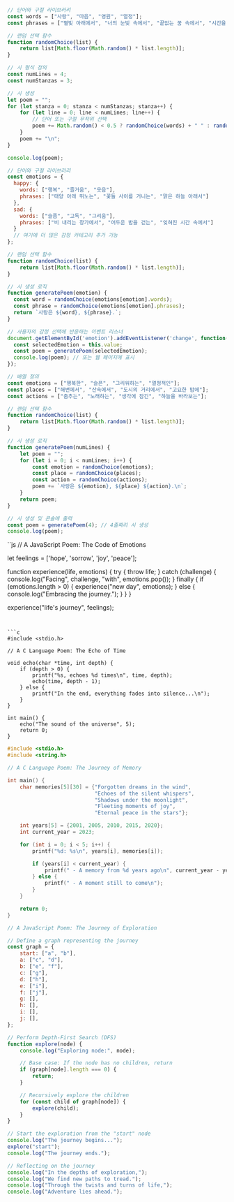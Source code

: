 ```js
// 단어와 구절 라이브러리
const words = ["사랑", "마음", "영원", "열정"];
const phrases = ["별빛 아래에서", "너의 눈빛 속에서", "끝없는 꿈 속에서", "시간을 거슬러"];

// 랜덤 선택 함수
function randomChoice(list) {
    return list[Math.floor(Math.random() * list.length)];
}

// 시 형식 정의
const numLines = 4;
const numStanzas = 3;

// 시 생성
let poem = "";
for (let stanza = 0; stanza < numStanzas; stanza++) {
    for (let line = 0; line < numLines; line++) {
        // 단어 또는 구절 무작위 선택
        poem += Math.random() < 0.5 ? randomChoice(words) + " " : randomChoice(phrases) + " ";
    }
    poem += "\n";
}

console.log(poem);
```

```js
// 단어와 구절 라이브러리
const emotions = {
  happy: {
    words: ["행복", "즐거움", "웃음"],
    phrases: ["태양 아래 뛰노는", "꽃들 사이를 거니는", "맑은 하늘 아래서"]
  },
  sad: {
    words: ["슬픔", "고독", "그리움"],
    phrases: ["비 내리는 창가에서", "어두운 밤을 걷는", "잊혀진 시간 속에서"]
  }
  // 여기에 더 많은 감정 카테고리 추가 가능
};

// 랜덤 선택 함수
function randomChoice(list) {
    return list[Math.floor(Math.random() * list.length)];
}

// 시 생성 로직
function generatePoem(emotion) {
  const word = randomChoice(emotions[emotion].words);
  const phrase = randomChoice(emotions[emotion].phrases);
  return `사랑은 ${word}, ${phrase}.`;
}

// 사용자의 감정 선택에 반응하는 이벤트 리스너
document.getElementById('emotion').addEventListener('change', function() {
  const selectedEmotion = this.value;
  const poem = generatePoem(selectedEmotion);
  console.log(poem); // 또는 웹 페이지에 표시
});

```

```js
// 배열 정의
const emotions = ["행복한", "슬픈", "그리워하는", "열정적인"];
const places = ["해변에서", "산속에서", "도시의 거리에서", "고요한 밤에"];
const actions = ["춤추는", "노래하는", "생각에 잠긴", "하늘을 바라보는"];

// 랜덤 선택 함수
function randomChoice(list) {
    return list[Math.floor(Math.random() * list.length)];
}

// 시 생성 로직
function generatePoem(numLines) {
    let poem = "";
    for (let i = 0; i < numLines; i++) {
        const emotion = randomChoice(emotions);
        const place = randomChoice(places);
        const action = randomChoice(actions);
        poem += `사랑은 ${emotion}, ${place} ${action}.\n`;
    }
    return poem;
}

// 시 생성 및 콘솔에 출력
const poem = generatePoem(4); // 4줄짜리 시 생성
console.log(poem);

```


``js
// A JavaScript Poem: The Code of Emotions

let feelings = ['hope', 'sorrow', 'joy', 'peace'];

function experience(life, emotions) {
    try {
        throw life;
    } catch (challenge) {
        console.log("Facing", challenge, "with", emotions.pop());
    } finally {
        if (emotions.length > 0) {
            experience("new day", emotions);
        } else {
            console.log("Embracing the journey.");
        }
    }
}

experience("life's journey", feelings);

```


```c
#include <stdio.h>

// A C Language Poem: The Echo of Time

void echo(char *time, int depth) {
    if (depth > 0) {
        printf("%s, echoes %d times\n", time, depth);
        echo(time, depth - 1);
    } else {
        printf("In the end, everything fades into silence...\n");
    }
}

int main() {
    echo("The sound of the universe", 5);
    return 0;
}

```

```c
#include <stdio.h>
#include <string.h>

// A C Language Poem: The Journey of Memory

int main() {
    char memories[5][30] = {"Forgotten dreams in the wind", 
                            "Echoes of the silent whispers", 
                            "Shadows under the moonlight",
                            "Fleeting moments of joy", 
                            "Eternal peace in the stars"};

    int years[5] = {2001, 2005, 2010, 2015, 2020};
    int current_year = 2023;

    for (int i = 0; i < 5; i++) {
        printf("%d: %s\n", years[i], memories[i]);

        if (years[i] < current_year) {
            printf(" - A memory from %d years ago\n", current_year - years[i]);
        } else {
            printf(" - A moment still to come\n");
        }
    }

    return 0;
}

```
```js
// A JavaScript Poem: The Journey of Exploration

// Define a graph representing the journey
const graph = {
    start: ["a", "b"],
    a: ["c", "d"],
    b: ["e", "f"],
    c: ["g"],
    d: ["h"],
    e: ["i"],
    f: ["j"],
    g: [],
    h: [],
    i: [],
    j: [],
};

// Perform Depth-First Search (DFS)
function explore(node) {
    console.log("Exploring node:", node);

    // Base case: If the node has no children, return
    if (graph[node].length === 0) {
        return;
    }

    // Recursively explore the children
    for (const child of graph[node]) {
        explore(child);
    }
}

// Start the exploration from the "start" node
console.log("The journey begins...");
explore("start");
console.log("The journey ends.");

// Reflecting on the journey
console.log("In the depths of exploration,");
console.log("We find new paths to tread.");
console.log("Through the twists and turns of life,");
console.log("Adventure lies ahead.");

```
